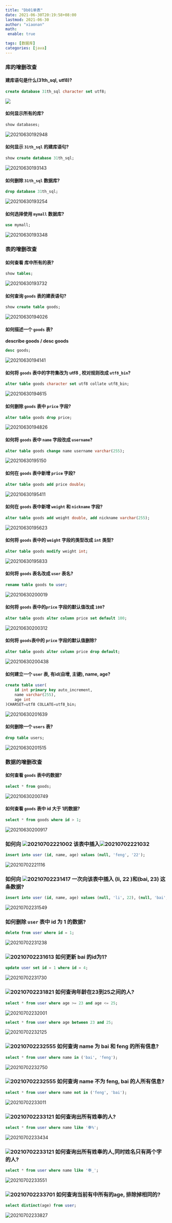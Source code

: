 ```yaml
---
title: "Db01单表"
date: 2021-06-30T20:19:58+08:00
lastmod: 2021-06-30
author: "xiaonan"
math:
 enable: true

tags: [数据库]
categories: [java]
---
```



### 库的增删改查

#### 建库语句是什么(31th_sql, utf8)?

```sql
create database 31th_sql character set utf8;
```

![](https://img.fengqigang.cn//img/20210521114255.png)

#### 如何显示所有的库?

```sql
show databases;
```

![20210630192948](https://img.fengqigang.cn//img/20210630192948.png)

#### 如何显示 `31th_sql` 的建库语句?

```sql
show create database 31th_sql;
```

![20210630193143](https://img.fengqigang.cn//img/20210630193143.png)

#### 如何删除 `31th_sql` 数据库?

```sql
drop database 31th_sql;
```

![20210630193254](https://img.fengqigang.cn//img/20210630193254.png)

#### 如何选择使用 `mymall` 数据库?

```sql
use mymall;
```

![20210630193348](https://img.fengqigang.cn//img/20210630193348.png)


### 表的增删改查

#### 如何查看 库中所有的表?

```sql
show tables;
```

![20210630193732](https://img.fengqigang.cn//img/20210630193732.png)


#### 如何查询 `goods` 表的建表语句?

```sql
show create table goods;
```
![20210630194026](https://img.fengqigang.cn//img/20210630194026.png)

#### 如何描述一个 `goods` 表?

**describe goods / desc goods**

```sql
desc goods;
```

![20210630194141](https://img.fengqigang.cn//img/20210630194141.png)


#### 如何将 `goods` 表中的字符集改为 utf8 , 校对规则改成 `utf8_bin`?

```sql
alter table goods character set utf8 collate utf8_bin;
```

![20210630194615](https://img.fengqigang.cn//img/20210630194615.png)

#### 如何删除 `goods` 表中 `price` 字段?

```sql
alter table goods drop price;
```

![20210630194826](https://img.fengqigang.cn//img/20210630194826.png)

#### 如何将 `goods` 表中 `name` 字段改成 `username`?

```sql
alter table goods change name username varchar(255);
```

![20210630195150](https://img.fengqigang.cn//img/20210630195150.png)

#### 如何在 `goods` 表中新增 `price` 字段?

```sql
alter table goods add price double;
```

![20210630195411](https://img.fengqigang.cn//img/20210630195411.png)


#### 如何在 `goods` 表中新增 `weight` 和 `nickname` 字段?

```sql
alter table goods add weight double, add nickname varchar(255);
```

![20210630195623](https://img.fengqigang.cn//img/20210630195623.png)

#### 如何将 `goods` 表中的 `weight` 字段的类型改成 `int` 类型?

```sql
alter table goods modify weight int;
```

![20210630195833](https://img.fengqigang.cn//img/20210630195833.png)

#### 如何将 `goods` 表名改成 `user` 表名?

```sql
rename table goods to user;
```

![20210630200019](https://img.fengqigang.cn//img/20210630200019.png)

#### 如何将 `goods` 表中的`price` 字段的默认值改成 `100`?

```sql
alter table goods alter column price set default 100;
```

![20210630200312](https://img.fengqigang.cn//img/20210630200312.png)

#### 如何将 `goods`表中的 `price` 字段的默认值删除?

```sql
alter table goods alter column price drop default;
```

![20210630200438](https://img.fengqigang.cn//img/20210630200438.png)


#### 如何建立一个 `user` 表, 有id(自增, 主键), name, age?

```sql
create table user(
	id int primary key auto_increment,
	name varchar(255),
	age int
)CHARSET=utf8 COLLATE=utf8_bin;
```

![20210630201639](https://img.fengqigang.cn//img/20210630201639.png)


#### 如何删除一个 `users` 表?

```sql
drop table users;
```

![20210630201515](https://img.fengqigang.cn//img/20210630201515.png)


### 数据的增删改查

#### 如何查看 `goods` 表中的数据?

```sql
select * from goods;
```

![20210630200749](https://img.fengqigang.cn//img/20210630200749.png)

#### 如何查看 `goods` 表中 id 大于 1的数据?

```sql
select * from goods where id > 1;
```

![20210630200917](https://img.fengqigang.cn//img/20210630200917.png)


### 如何向 ![20210702221002](https://img.fengqigang.cn//img/20210702221002.png) 该表中插入![20210702221032](https://img.fengqigang.cn//img/20210702221032.png) 

```sql
insert into user (id, name, age) values (null, 'feng', '22');
```

![20210702221116](https://img.fengqigang.cn//img/20210702221116.png)

### 如何向 ![20210702231417](https://img.fengqigang.cn//img/20210702231417.png)  一次向该表中插入 (li, 22 )和(bai, 23) 这条数据?

```sql
insert into user (id, name, age) values (null, 'li', 22), (null, 'bai', 23);
```

![20210702231549](https://img.fengqigang.cn//img/20210702231549.png)

### 如何删除 `user` 表中 id 为 1 的数据?

```sql
delete from user where id = 1;
```

![20210702231238](https://img.fengqigang.cn//img/20210702231238.png)

### ![20210702231613](https://img.fengqigang.cn//img/20210702231613.png) 如何更新 bai 的id为1?

```sql
update user set id = 1 where id = 4;
```

![20210702231730](https://img.fengqigang.cn//img/20210702231730.png)

### ![20210702231821](https://img.fengqigang.cn//img/20210702231821.png) 如何查询年龄在23到25之间的人?

```sql
select * from user where age >= 23 and age <= 25;
```

![20210702232001](https://img.fengqigang.cn//img/20210702232001.png)

```sql
select * from user where age between 23 and 25;
```

![20210702232125](https://img.fengqigang.cn//img/20210702232125.png)

### ![20210702232555](https://img.fengqigang.cn//img/20210702232555.png) 如何查询 name 为 bai 和 feng 的所有信息?

```sql
select * from user where name in ('bai', 'feng');
```

![20210702232750](https://img.fengqigang.cn//img/20210702232750.png)

### ![20210702232555](https://img.fengqigang.cn//img/20210702232555.png) 如何查询 name 不为 feng, bai 的人所有信息?

```sql
select * from user where name not in ('feng', 'bai');
```

![20210702233011](https://img.fengqigang.cn//img/20210702233011.png)

### ![20210702233121](https://img.fengqigang.cn//img/20210702233121.png) 如何查询出所有姓奉的人?

```sql
select * from user where name like '奉%';
```

![20210702233434](https://img.fengqigang.cn//img/20210702233434.png)

### ![20210702233121](https://img.fengqigang.cn//img/20210702233121.png) 如何查询出所有姓奉的人,同时姓名只有两个字的人?

```sql
select * from user where name like '奉_';
```

![20210702233551](https://img.fengqigang.cn//img/20210702233551.png)

### ![20210702233701](https://img.fengqigang.cn//img/20210702233701.png) 如何查询当前有中所有的age, 排除掉相同的?

```sql
select distinct(age) from user;
```

![20210702233827](https://img.fengqigang.cn//img/20210702233827.png)










